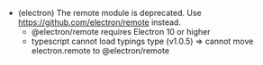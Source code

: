 - (electron) The remote module is deprecated. Use https://github.com/electron/remote instead.
  + @electron/remote requires Electron 10 or higher
  + typescript cannot load typings type (v1.0.5) => cannot move electron.remote to @electron/remote